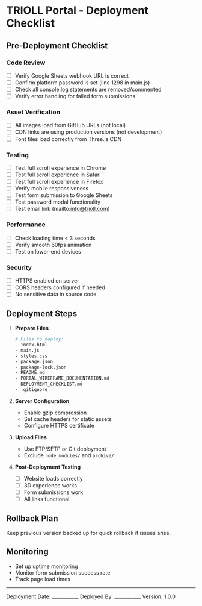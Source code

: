# TRIOLL Portal - Deployment Checklist

## Pre-Deployment Checklist

### Code Review
- [ ] Verify Google Sheets webhook URL is correct
- [ ] Confirm platform password is set (line 1298 in main.js)
- [ ] Check all console.log statements are removed/commented
- [ ] Verify error handling for failed form submissions

### Asset Verification
- [ ] All images load from GitHub URLs (not local)
- [ ] CDN links are using production versions (not development)
- [ ] Font files load correctly from Three.js CDN

### Testing
- [ ] Test full scroll experience in Chrome
- [ ] Test full scroll experience in Safari
- [ ] Test full scroll experience in Firefox
- [ ] Verify mobile responsiveness
- [ ] Test form submission to Google Sheets
- [ ] Test password modal functionality
- [ ] Test email link (mailto:info@trioll.com)

### Performance
- [ ] Check loading time < 3 seconds
- [ ] Verify smooth 60fps animation
- [ ] Test on lower-end devices

### Security
- [ ] HTTPS enabled on server
- [ ] CORS headers configured if needed
- [ ] No sensitive data in source code

## Deployment Steps

1. **Prepare Files**
   ```bash
   # Files to deploy:
   - index.html
   - main.js
   - styles.css
   - package.json
   - package-lock.json
   - README.md
   - PORTAL_WIREFRAME_DOCUMENTATION.md
   - DEPLOYMENT_CHECKLIST.md
   - .gitignore
   ```

2. **Server Configuration**
   - Enable gzip compression
   - Set cache headers for static assets
   - Configure HTTPS certificate

3. **Upload Files**
   - Use FTP/SFTP or Git deployment
   - Exclude `node_modules/` and `archive/`

4. **Post-Deployment Testing**
   - [ ] Website loads correctly
   - [ ] 3D experience works
   - [ ] Form submissions work
   - [ ] All links functional

## Rollback Plan
Keep previous version backed up for quick rollback if issues arise.

## Monitoring
- Set up uptime monitoring
- Monitor form submission success rate
- Track page load times

---
Deployment Date: ___________
Deployed By: ___________
Version: 1.0.0